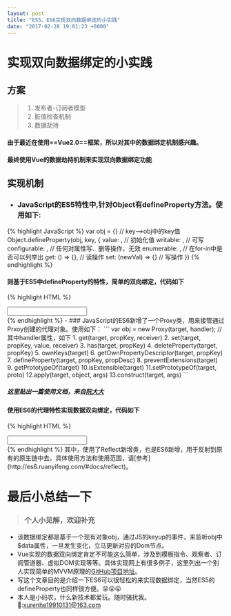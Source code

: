```yaml
---
layout: post
title: "ES5、ES6实现双向数据绑定的小实践"
date: "2017-02-28 19:01:23 +0800"
---
```

# 实现双向数据绑定的小实践
## 方案
> 1. 发布者-订阅者模型
> 2. 脏值检查机制
> 3. 数据劫持

####  由于最近在使用==Vue2.0==框架，所以对其中的数据绑定机制感兴趣。
#### 最终使用Vue的数据劫持机制来实现双向数据绑定功能

## 实现机制
- ### JavaScript的ES5特性中,针对Object有defineProperty方法。使用如下:
{% highlight JavaScript %}
  var obj = {}
  // key-->obj中的key值
  Object.defineProperty(obj, key, {
    value: , // 初始化值
    writable: , // 可写
    configurable: , // 任何对属性写、删等操作，无效
    enumerable: , // 在for-in中是否可以列举出
    get: () => {}, // 读操作
    set: (newVal) => {} // 写操作
  })
{% endhighlight %}
#### 则基于ES5中defineProperty的特性，简单的双向绑定，代码如下
{% highlight HTML %}
<div id="app">
  <input type="text" id="a">
  <span id="b"></span>
</div>
<script>
var obj = {};
Object.defineProperty(obj, '$data', {
  set: function(newVal) {
    document.getElementById('a').value = newVal;
    document.getElementById('b').innerHTML = newVal;
  }
});
document.addEventListener('keyup', function(e) {
  if (e.target.value) {
    obj.$data = e.target.value;
  } else {
    obj.$data = '';
  }
});
</script>
{% endhighlight %}
- ### JavaScript的ES6新增了一个Proxy类，用来接管通过Prxoy创建的代理对象。使用如下：
```
var obj = new Proxy(target, handler);
// 其中handler属性，如下
1. get(target, propKey, receiver)
2. set(target, propKey, value, receiver)
3. has(target, propKey)
4. deleteProperty(target, propKey)
5. ownKeys(target)
6. getOwnPropertyDescriptor(target, propKey)
7. defineProperty(target, propKey, propDesc)
8. preventExtensions(target)
9. getPrototypeOf(target)
10.isExtensible(target)
11.setPrototypeOf(target, proto)
12.apply(target, object, args)
13.construct(target, args)
```

##### 这里贴出一篇使用文档，来自[阮大大](http://es6.ruanyifeng.com/#docs/proxy)

#### 使用ES6的代理特性实现数据双向绑定，代码如下
{% highlight HTML %}
<div id="app">
  <input type="text" id="a">
  <span id="b"></span>
</div>
<script>
var obj = new Proxy({}, {
  get: function (target, key, receiver) {
    return Reflect.get(target, key, receiver);
  },
  set: function (target, key, value, receiver) {
    if (key === '$data') {
     document.getElementById('a').value = value;
     document.getElementById('b').innerHTML = value;
    }
    return Reflect.set(target, key, value, receiver);
  }
});
document.addEventListener('keyup', function(e) {
  if (e.target.value) {
    obj.$data = e.target.value;
  } else {
    obj.$data = '';
  }
});
</script>
{% endhighlight %}
其中，使用了Reflect新增类，也是ES6新增，用于反射到原有的原生链中去。具体使用方法和使用范围，请[参考](http://es6.ruanyifeng.com/#docs/reflect)。

# **最后小总结一下**
> ### 个人小见解，欢迎补充
- 该数据绑定都是基于一个现有对象obj，通过JS的keyup的事件，来监听obj中$data属性，一旦发生变化，立马更新对应的Dom节点。
- Vue实现的数据双向绑定肯定不可能这么简单，涉及到模板指令、观察者、订阅管道器、虚拟DOM实现等等。具体实现网上有很多例子，这里列出一个别人实现简单的MVVM原理的[GitHub项目地址](https://github.com/wojustme/mvvm)。
- 写这个文章目的是介绍一下ES6可以很轻松的来实现数据绑定，当然ES5的defineProperty也同样很方便。😝😝😝
- 本人是小码农，什么新技术都爱玩。随时骚扰我。📧:xurenhe19910131@163.com
